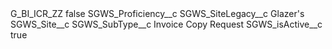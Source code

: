 <?xml version="1.0" encoding="UTF-8"?>
<CustomMetadata xmlns="http://soap.sforce.com/2006/04/metadata" xmlns:xsi="http://www.w3.org/2001/XMLSchema-instance" xmlns:xsd="http://www.w3.org/2001/XMLSchema">
    <label>G_BI_ICR_ZZ</label>
    <protected>false</protected>
    <values>
        <field>SGWS_Proficiency__c</field>
        <value xsi:nil="true"/>
    </values>
    <values>
        <field>SGWS_SiteLegacy__c</field>
        <value xsi:type="xsd:string">Glazer&apos;s</value>
    </values>
    <values>
        <field>SGWS_Site__c</field>
        <value xsi:nil="true"/>
    </values>
    <values>
        <field>SGWS_SubType__c</field>
        <value xsi:type="xsd:string">Invoice Copy Request</value>
    </values>
    <values>
        <field>SGWS_isActive__c</field>
        <value xsi:type="xsd:boolean">true</value>
    </values>
</CustomMetadata>
